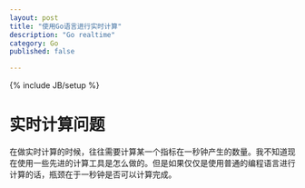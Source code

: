 ```yaml
---
layout: post
title: "使用Go语言进行实时计算"
description: "Go realtime"
category: Go
published: false

---
```

{% include JB/setup %}


实时计算问题
============

在做实时计算的时候，往往需要计算某一个指标在一秒钟产生的数量。我不知道现在使用一些先进的计算工具是怎么做的。但是如果仅仅是使用普通的编程语言进行计算的话，瓶颈在于一秒钟是否可以计算完成。

